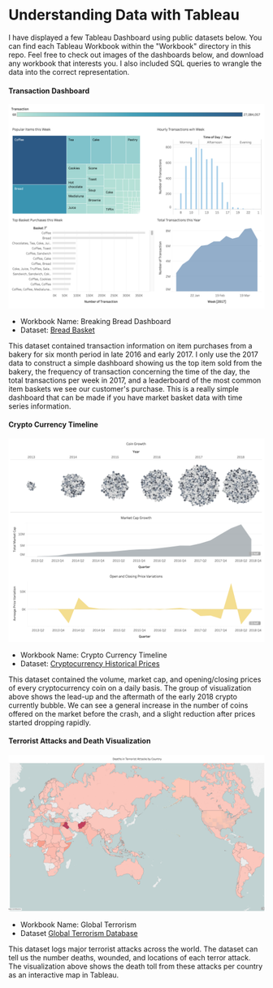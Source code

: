 # Understanding Data with Tableau

I have displayed a few Tableau Dashboard using public datasets below. You can find each Tableau Workbook within the "Workbook" directory in this repo. Feel free to check out images of the dashboards below, and download any workbook that interests you. I also included SQL queries to wrangle the data into the correct representation.

#### Transaction Dashboard

![Transaction Dashboard](./Workbooks/BreakingBread/BreakBreadDashboard.png)

- Workbook Name: Breaking Bread Dashboard
- Dataset: [Bread Basket](https://www.kaggle.com/xvivancos/transactions-from-a-bakery)


This dataset contained transaction information on item purchases from a bakery for six month period in late 2016 and early 2017. I only use the 2017 data to construct a simple dashboard showing us the top item sold from the bakery, the frequency of transaction concerning the time of the day, the total transactions per week in 2017, and a leaderboard of the most common item baskets we see our customer's purchase. This is a really simple dashboard that can be made if you have market basket data with time series information.

#### Crypto Currency Timeline

![Crypto Currency Timeline](./Workbooks/CryptoCurrencyTimeline/CryptoCurrencyTimeline.png)

  - Workbook Name: Crypto Currency Timeline
  - Dataset: [Cryptocurrency Historical Prices](https://www.kaggle.com/sudalairajkumar/cryptocurrencypricehistory)

This dataset contained the volume, market cap, and opening/closing prices of every cryptocurrency coin on a daily basis. The group of visualization above shows the lead-up and the aftermath of the early 2018 crypto currently bubble. We can see a general increase in the number of coins offered on the market before the crash, and a slight reduction after prices started dropping rapidly.


#### Terrorist Attacks and Death Visualization

![Crypto Currency Timeline](./Workbooks/GlobalTerrorism/GlobalTerrorism.png)

- Workbook Name: Global Terrorism
- Dataset [Global Terrorism Database](https://www.kaggle.com/START-UMD/gtd)

This dataset logs major terrorist attacks across the world. The dataset can tell us the number deaths, wounded, and locations of each terror attack. The visualization above shows the death toll from these attacks per country as an interactive map in Tableau.
